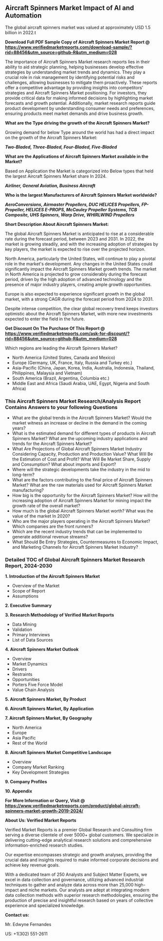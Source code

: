 <h2>Aircraft Spinners Market Impact of AI and Automation</h2><p>The global aircraft spinners market was valued at approximately USD 1.5 billion in 2022.t</p><p id="" class=""><strong>Download Full PDF Sample Copy of Aircraft Spinners Market Report @ <a href="https://www.verifiedmarketreports.com/download-sample/?rid=88456&utm_source=github-R&utm_medium=028" target="_blank">https://www.verifiedmarketreports.com/download-sample/?rid=88456&utm_source=github-R&utm_medium=028</a></strong></p><p>The importance of&nbsp;Aircraft Spinners Market research reports lies in their ability to aid strategic planning, helping businesses develop effective strategies by understanding market trends and dynamics. They play a crucial role in risk management by identifying potential risks and challenges, allowing businesses to mitigate them proactively. These reports offer a competitive advantage by providing insights into competitors' strategies and Aircraft Spinners Market positioning. For investors, they provide critical data for making informed decisions by highlighting market forecasts and growth potential. Additionally, market research reports guide product development by understanding consumer needs and preferences, ensuring products meet market demands and drive business growth.</p><p><strong>What are the&nbsp;Type driving the growth of the Aircraft Spinners Market?</strong></p><p id="" class="">Growing demand for below Type around the world has had a direct impact on the growth of the Aircraft Spinners Market:</p><em><strong>Two-Bladed, Three-Bladed, Four-Bladed, Five-Bladed</strong></em></p><strong>What are the&nbsp;Applications&nbsp;of Aircraft Spinners Market available in the Market?</strong></p><p id="" class="">Based on Application the Market is categorized into Below types that held the largest Aircraft Spinners Market share In 2024.</p><em><strong>Airliner, General Aviation, Business Aircraft</strong></em></p><strong>Who is the largest Manufacturers of Aircraft Spinners Market worldwide?</strong></p><p><em><strong>AeroConversions, Airmaster Propellers, DUC HELICES Propellers, FP-Propeller, HELICES E-PROPS, McCauley Propeller Systems, TCB Composite, UHS Spinners, Warp Drive, WHIRLWIND Propellers</strong></em></p><p id="" class=""><strong>Short Description About Aircraft Spinners Market:</strong></p><p>The global Aircraft Spinners Market is anticipated to rise at a considerable rate during the forecast period, between 2023 and 2031. In 2022, the market is growing steadily, and with the increasing adoption of strategies by key players, the market is expected to rise over the projected horizon.</p><p>North America, particularly the United States, will continue to play a pivotal role in the market's development. Any changes in the United States could significantly impact the Aircraft Spinners Market growth trends. The market in North America is projected to grow considerably during the forecast period, driven by the high adoption of advanced technology and the presence of major industry players, creating ample growth opportunities.</p><p>Europe is also expected to experience significant growth in the global market, with a strong CAGR during the forecast period from 2024 to 2031.</p><p>Despite intense competition, the clear global recovery trend keeps investors optimistic about the Aircraft Spinners Market, with more new investments expected to enter the field in the future.</p><p id="" class=""><strong>Get Discount On The Purchase Of This Report @ <a href="https://www.verifiedmarketreports.com/ask-for-discount/?rid=88456&utm_source=github-R&utm_medium=028" target="_blank">https://www.verifiedmarketreports.com/ask-for-discount/?rid=88456&utm_source=github-R&utm_medium=028</a></strong></p>Which regions are leading the Aircraft Spinners Market?</p><ul><li>North America (United States, Canada and Mexico)</li><li>Europe (Germany, UK, France, Italy, Russia and Turkey etc.)</li><li>Asia-Pacific (China, Japan, Korea, India, Australia, Indonesia, Thailand, Philippines, Malaysia and Vietnam)</li><li>South America (Brazil, Argentina, Columbia etc.)</li><li>Middle East and Africa (Saudi Arabia, UAE, Egypt, Nigeria and South Africa)</li></ul><h3 id="" class="">This Aircraft Spinners Market Research/Analysis Report Contains Answers to your following Questions</h3><ul><li>What are the global trends in the Aircraft Spinners Market? Would the market witness an increase or decline in the demand in the coming years?</li><li>What is the estimated demand for different types of products in Aircraft Spinners Market? What are the upcoming industry applications and trends for the Aircraft Spinners Market?</li><li>What Are Projections of Global Aircraft Spinners Market Industry Considering Capacity, Production and Production Value? What Will Be the Estimation of Cost and Profit? What Will Be Market Share, Supply and Consumption? What about imports and Export?</li><li>Where will the strategic developments take the industry in the mid to long-term?</li><li>What are the factors contributing to the final price of Aircraft Spinners Market? What are the raw materials used for Aircraft Spinners Market manufacturing?</li><li>How big is the opportunity for the Aircraft Spinners Market? How will the increasing adoption of Aircraft Spinners Market for mining impact the growth rate of the overall market?</li><li>How much is the global Aircraft Spinners Market worth? What was the value of the market In 2020?</li><li>Who are the major players operating in the Aircraft Spinners Market? Which companies are the front runners?</li><li>Which are the recent industry trends that can be implemented to generate additional revenue streams?</li><li>What Should Be Entry Strategies, Countermeasures to Economic Impact, and Marketing Channels for Aircraft Spinners Market Industry?</li></ul><h3 id="" class="">Detailed TOC of Global Aircraft Spinners Market Research Report, 2024-2030</h3><p id="" class=""><strong>1. Introduction of the Aircraft Spinners Market</strong></p><ul><li>Overview of the Market</li><li>Scope of Report</li><li>Assumptions</li></ul><p id="" class=""><strong>2. Executive Summary</strong></p><p id="" class=""><strong>3. Research Methodology of Verified Market Reports</strong></p><ul><li>Data Mining</li><li>Validation</li><li>Primary Interviews</li><li>List of Data Sources</li></ul><p id="" class=""><strong>4. Aircraft Spinners Market Outlook</strong></p><ul><li>Overview</li><li>Market Dynamics</li><li>Drivers</li><li>Restraints</li><li>Opportunities</li><li>Porters Five Force Model</li><li>Value Chain Analysis</li></ul><p id="" class=""><strong>5. Aircraft Spinners Market, By Product</strong></p><p id="" class=""><strong>6. Aircraft Spinners Market, By Application</strong></p><p id="" class=""><strong>7. Aircraft Spinners Market, By Geography</strong></p><ul><li>North America</li><li>Europe</li><li>Asia Pacific</li><li>Rest of the World</li></ul><p id="" class=""><strong>8. Aircraft Spinners Market Competitive Landscape</strong></p><ul><li>Overview</li><li>Company Market Ranking</li><li>Key Development Strategies</li></ul><p id="" class=""><strong>9. Company Profiles</strong></p><p id="" class=""><strong>10. Appendix</strong></p><p id="" class=""><strong>For More Information or Query, Visit @ <a href="https://www.verifiedmarketreports.com/product/global-aircraft-spinners-market-growth-2019-2024/" target="_blank">https://www.verifiedmarketreports.com/product/global-aircraft-spinners-market-growth-2019-2024/</a></strong></p><p id="" class=""><strong>About Us: Verified Market Reports</strong></p><p id="" class="">Verified Market Reports is a premier Global Research and Consulting firm serving a diverse clientele of over 5000+ global customers. We specialize in delivering cutting-edge analytical research solutions and comprehensive information-enriched research studies.</p><p id="" class="">Our expertise encompasses strategic and growth analyses, providing the crucial data and insights required to make informed corporate decisions and achieve key revenue goals.</p><p id="" class="">With a dedicated team of 250 Analysts and Subject Matter Experts, we excel in data collection and governance, utilizing advanced industrial techniques to gather and analyze data across more than 25,000 high-impact and niche markets. Our analysts are adept at integrating modern data collection methods with superior research methodologies, ensuring the production of precise and insightful research based on years of collective experience and specialized knowledge.</p><p id="" class=""><strong>Contact us:</strong></p><p id="" class="">Mr. Edwyne Fernandes</p><p id="" class="">US: +1(302) 551-2611</p>